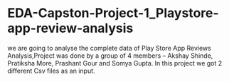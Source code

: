 # EDA-Capston-Project-1_Playstore-app-review-analysis

we are going to analyse the complete data of Play Store App Reviews Analysis,Project was done by a group of 4 members – Akshay Shinde, Pratiksha More, Prashant Gour and Somya Gupta. In this project we got 2 different Csv files as an input.
